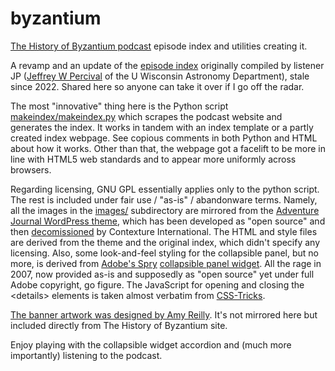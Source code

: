 # byzantium
[The History of Byzantium podcast](https://thehistoryofbyzantium.com/) episode index and utilities creating it.

A revamp and an update of the [episode index](http://www.sal.wisc.edu/~jwp/thob/thob-episode-index.html) originally compiled by listener JP ([Jeffrey W Percival](http://www.sal.wisc.edu/~jwp/) of the U Wisconsin Astronomy Department), stale since 2022. Shared here so anyone can take it over if I go off the radar.

The most "innovative" thing here is the Python script [makeindex/makeindex.py](https://github.com/miranche/byzantium/blob/main/makeindex/makeindex.py) which scrapes the podcast website and generates the index. It works in tandem with an index template or a partly created index webpage. See copious comments in both Python and HTML about how it works. Other than that, the webpage got a facelift to be more in line with HTML5 web standards and to appear more uniformly across browsers.

Regarding licensing, GNU GPL essentially applies only to the python script. The rest is included under fair use / "as-is" / abandonware terms. Namely, all the images in the [images/](https://github.com/miranche/byzantium/tree/main/images) subdirectory are mirrored from the [Adventure Journal WordPress theme](https://themesinfo.com/adventure-journal-wordpress-theme-e3t), which has been developed as "open source" and then [decomissioned](https://web.archive.org/web/20150318062344/http://www.contextureintl.com/open-source/) by Contexture International. The HTML and style files are derived from the theme and the original index, which didn't specify any licensing. Also, some look-and-feel styling for the collapsible panel, but no more, is derived from [Adobe's Spry](https://github.com/adobe/Spry) [collapsible panel widget](https://opensource.adobe.com/Spry/articles/data_api/apis/collapsible_panel.html). All the rage in 2007, now provided as-is and supposedly as "open source" yet under full Adobe copyright, go figure. The JavaScript for opening and closing the \<details\> elements is taken almost verbatim from [CSS-Tricks](https://css-tricks.com/how-to-animate-the-details-element/).

[The banner artwork was designed by Amy Reilly](https://thehistoryofbyzantium.com/2018/12/03/brilliant-new-artwork-by-amy-reilly/). It's not mirrored here but included directly from The History of Byzantium site.

Enjoy playing with the collapsible widget accordion and (much more importantly) listening to the podcast.
